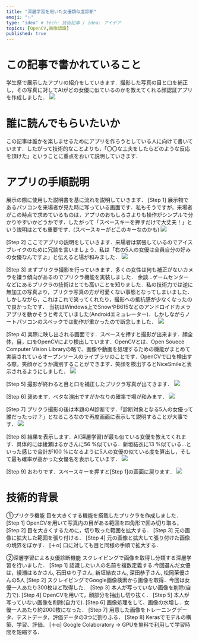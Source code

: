 ```yaml
---
title: "深層学習を用いた女優類似度診断"
emoji: "✨"
type: "idea" # tech: 技術記事 / idea: アイデア
topics: [OpenCV,画像認識]
published: true
---
```

# この記事で書かれていること
学生祭で展示したアプリの紹介をしていきます．撮影した写真の目と口を補正し，その写真に対してAIがどの女優に似ているのかを教えてくれる顔認証アプリを作成しました．
![](https://storage.googleapis.com/zenn-user-upload/e29bbb0c12e1-20220129.jpg)

# 誰に読んでもらいたいか
この記事は誰かを楽しませるためにアプリを作ろうとしている人に向けて書いています．したがって技術的なことよりも，「〇〇な工夫をしたらどのような反応を頂けた」ということに重点をおいて説明していきます．

# アプリの手順説明
展示の際に使用した説明書を基に流れを説明していきます．
[Step 1]
展示物であるパソコンを来場者が見た時に写っている画面です．私もそうですが，来場者がこの時点で求めているものは，アプリのおもしろさよりも操作がシンプルで分かりやすいかどうかです．したがって「スペースキーを押すだけで大丈夫！」という説明はとても重要です．(スペースキーがどこのキーなのかも)
![](https://storage.googleapis.com/zenn-user-upload/a9943aac40f2-20220116.jpg)

[Step 2]
ここでアプリの説明をしていきます．来場者は緊張しているのでアイスブレイクのために冗談を言いましょう．私は「右の5人の女優は全員自分の好みの女優なんですよ」と伝えると場が和みました．
![](https://storage.googleapis.com/zenn-user-upload/ff44a579f724-20220129.jpg)

[Step 3]
まずプリクラ撮影を行っていきます．多くの女性は何も補正がないカメラを嫌う傾向があるのでプリクラ機能を実装しました．
余談...ゲームセンターなどにあるプリクラの技術はとても高いことを知りました．私の技術力では逆に無加工の写真より，プリクラ写真の方が可愛くない事態となってしまいました．しかしながら，これはこれで笑ってくれたり，撮影への抵抗感が少なくなったので良かったです．
当初はWindows上でSnowやB615などのアンドロイドカメラアプリを動かそうと考えていました(Androidエミュレーター)．しかしながらノートパソコンのスペックでは動作が重かったので断念しました．
![](https://storage.googleapis.com/zenn-user-upload/663d1cf0eefa-20220129.jpg)

[Step 4]
実際に映し出される画面です．スペースを押すと撮影が出来ます．顔全体，目，口をOpenCVにより検出しています．OpenCVとは、Open Souece Computer Vision Libraryの略で、画像や動画を処理するための機能がまとめて実装されているオープンソースのライブラリのことです．OpenCVで口を検出する際，笑顔かどうか識別することができます．笑顔を検出するとNiceSmileと表示されるようにしました．
![](https://storage.googleapis.com/zenn-user-upload/3470153a67e8-20220129.jpg)

[Step 5]
撮影が終わると目と口を補正したプリクラ写真が出てきます．
![](https://storage.googleapis.com/zenn-user-upload/c9ed7b2adc97-20220129.jpg)

[Step 6]
褒めます．ベタな演出ですがかなりの確率で場が和みます．
![](https://storage.googleapis.com/zenn-user-upload/14fd665c1fa5-20220129.jpg)

[Step 7]
プリクラ撮影の後は本題のAI診断です．「診断対象となる5人の女優って誰だったっけ？」となるころなので再度画面に表示して説明することが大事です．
![](https://storage.googleapis.com/zenn-user-upload/fcab045c8d86-20220129.jpg)

[Step 8]
結果を表示します．AI(深層学習)が最も似ている女優を教えてくれます．具体的には綾瀬はるかさんに56 %似ている．新垣結衣に13 %似ている...といった感じで合計が100 %になるように5人の女優の似ている度を算出し，そして最も確率が高かった女優名を表示しています．
![](https://storage.googleapis.com/zenn-user-upload/08807211772a-20220129.jpg)

[Step 9]
おわりです．スペースキーを押すと[Step 1]の画面に戻ります．
![](https://storage.googleapis.com/zenn-user-upload/04cdecc93e22-20220129.jpg)

# 技術的背景
➀プリクラ機能
目を大きくする機能を搭載したプリクラを作成しました．
[Step 1]
OpenCVを用いて写真内の目がある範囲を四角形で囲み切り取る，
[Step 2]
目を大きくするために，切り取った範囲を拡大する．
[Step 3]
元の画像に拡大した範囲を張り付ける．
[Step 4]
元の画像と拡大して張り付けた画像の境界をぼかす．
[＋α]
口に対しても目と同様の手順で拡大する．


②深層学習による女優診断機能
スクレイピングで画像を取得し分類する深層学習を行いました．
[Step 1]
認識したい人の名前を複数定義する.今回選んだ女優は，綾瀬はるかさん, 石田ゆり子さん, 新垣結衣さん, 深田恭子さん, 松岡茉優さんの5人
[Step 2]
スクレイピングでGoogle画像検索から画像を取得．今回は女優一人あたり300枚ほど取得した．
[Step 3]
本人が写っていない画像を削除(自力で).
[Step 4]
OpenCVを用いて，顔部分を抽出し切り抜く．
[Step 5]
本人が写っていない画像を削除(自力で).
[Step 6]
画像処理をして、画像の水増し．女優一人あたり約2000枚になった．
[Step 7]
用意した画像をトレーニングデータ、テストデータ，評価データの3つに割りふる．
[Step 8]
Kerasでモデルの構築、学習、評価．
[＋α]
Google Colaboratory → GPUを無料で利用して学習時間を短縮する．

